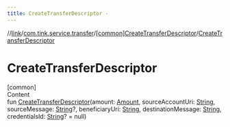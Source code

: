 ```yaml
---
title: CreateTransferDescriptor -
---
```

//[link](../../index.md)/[com.tink.service.transfer](../index.md)/[[common]CreateTransferDescriptor](index.md)/[CreateTransferDescriptor](-create-transfer-descriptor.md)



# CreateTransferDescriptor  
[common]  
Content  
fun [CreateTransferDescriptor](-create-transfer-descriptor.md)(amount: [Amount](../../com.tink.model.misc/[common]-amount/index.md), sourceAccountUri: [String](https://kotlinlang.org/api/latest/jvm/stdlib/kotlin/-string/index.html), sourceMessage: [String](https://kotlinlang.org/api/latest/jvm/stdlib/kotlin/-string/index.html)?, beneficiaryUri: [String](https://kotlinlang.org/api/latest/jvm/stdlib/kotlin/-string/index.html), destinationMessage: [String](https://kotlinlang.org/api/latest/jvm/stdlib/kotlin/-string/index.html), credentialsId: [String](https://kotlinlang.org/api/latest/jvm/stdlib/kotlin/-string/index.html)? = null)  



